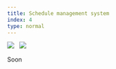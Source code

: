 ```yaml
---
title: Schedule management system
index: 4
type: normal
---
```


[![](<https://img.shields.io/badge/github-client%20(Angular)-3178c6?style=for-the-badge&logo=github>)](https://github.com/milosz08/schedule-management-client) &nbsp;
[![](<https://img.shields.io/badge/github-server%20(ASP.NET)-178600?style=for-the-badge&logo=github>)](https://github.com/milosz08/schedule-management-server) &nbsp;

Soon
